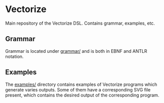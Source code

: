 # Vectorize

Main repository of the Vectorize DSL. Contains grammar, examples, etc.

## Grammar 

Grammar is located under [grammar/](grammar/) and is both in EBNF and ANTLR notation.

## Examples

The [examples/](examples/) directory contains examples of Vectorize programs which generate varies outputs. Some of them have a corresponding SVG file present, which contains the desired output of the corresponding program.
